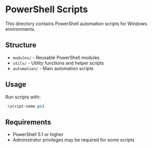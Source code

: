 # PowerShell Scripts

This directory contains PowerShell automation scripts for Windows environments.

## Structure
- `modules/` - Reusable PowerShell modules
- `utils/` - Utility functions and helper scripts
- `automation/` - Main automation scripts

## Usage
Run scripts with:
```powershell
.\script-name.ps1
```

## Requirements
- PowerShell 5.1 or higher
- Administrator privileges may be required for some scripts
